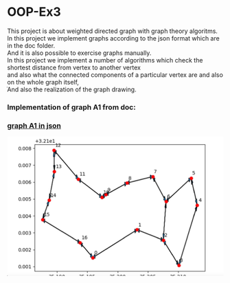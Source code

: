 # OOP-Ex3  
This project is about weighted directed graph with graph theory algoritms.   
In this project we implement graphs according to the json format which are in the doc folder.   
And it is also possible to exercise graphs manually.  
In this project we implement a number of algorithms which check the shortest distance from vertex to another vertex   
and also what the connected components of a particular vertex are and also on the whole graph itself,  
ֿAnd also the realization of the graph drawing.  



### **Implementation of graph A1 from doc:**   
### [graph A1 in json](https://github.com/hay2202/OOP-Ex3/blob/master/doc/kind%20of%20graph/A1)
![](https://github.com/hay2202/OOP-Ex3/blob/master/doc/photo_of_graph.png)
